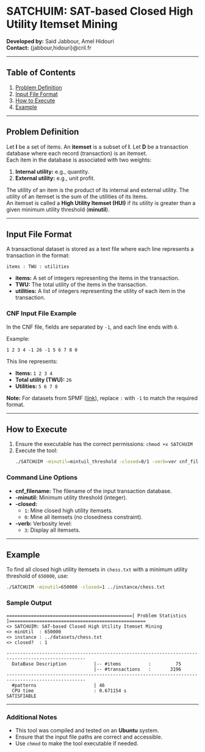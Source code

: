 
# SATCHUIM: SAT-based Closed High Utility Itemset Mining  
**Developed by:** Said Jabbour, Amel Hidouri  
**Contact:** {jabbour,hidouri}@cril.fr  

---

## Table of Contents
1. [Problem Definition](#problem-definition)  
2. [Input File Format](#input-file-format)  
3. [How to Execute](#how-to-execute)  
4. [Example](#example)  

---

## Problem Definition  

Let **I** be a set of items. An **itemset** is a subset of **I**. Let **D** be a transaction database where each record (transaction) is an itemset.  
Each item in the database is associated with two weights:  
1. **Internal utility:** e.g., quantity.  
2. **External utility:** e.g., unit profit.  

The utility of an item is the product of its internal and external utility. The utility of an itemset is the sum of the utilities of its items.  
An itemset is called a **High Utility Itemset (HUI)** if its utility is greater than a given minimum utility threshold (**minutil**).  

---

## Input File Format  

A transactional dataset is stored as a text file where each line represents a transaction in the format:  
```
items : TWU : utilities
```

- **items:** A set of integers representing the items in the transaction.  
- **TWU:** The total utility of the items in the transaction.  
- **utilities:** A list of integers representing the utility of each item in the transaction.  

### CNF Input File Example  
In the CNF file, fields are separated by `-1`, and each line ends with `0`.  

Example:  
```
1 2 3 4 -1 26 -1 5 6 7 8 0
```

This line represents:  
- **Items:** `1 2 3 4`  
- **Total utility (TWU):** `26`  
- **Utilities:** `5 6 7 8`  

**Note:** For datasets from SPMF ([link](https://www.philippe-fournier-viger.com/spmf/index.php?link=datasets.php)), replace `:` with `-1` to match the required format.  

---

## How to Execute   
1. Ensure the executable has the correct permissions: `chmod +x SATCHUIM`  
2. Execute the tool:  
   ```bash
   ./SATCHUIM -minutil=mintuil_threshold -closed=0/1 -verb=ver cnf_filename
   ```

### Command Line Options  
- **cnf_filename:** The filename of the input transaction database.  
- **-minutil:** Minimum utility threshold (integer).  
- **-closed:**  
  - `1`: Mine closed high utility itemsets.  
  - `0`: Mine all itemsets (no closedness constraint).  
- **-verb:** Verbosity level:   
  - `3`: Display all itemsets.  

---

## Example  

To find all closed high utility itemsets in `chess.txt` with a minimum utility threshold of `650000`, use:  
```bash
./SATCHUIM -minutil=650000 -closed=1 ../instance/chess.txt
```

### Sample Output  
```plaintext
==============================================[ Problem Statistics ]==================================================
<> SATCHUIM: SAT-based Closed High Utility Itemset Mining
<> minUtil  : 650000 
<> instance : ../datasets/chess.txt
<> closed?  : 1 

---------------------------------------------------------------------------------------------------
  DataBase Description          |-- #items          :         75       
                                |-- #transactions   :       3196      
---------------------------------------------------------------------------------------------------
  #patterns                     | 46  
  CPU time                      : 0.671154 s
SATISFIABLE
```

---

### Additional Notes  
- This tool was compiled and tested on an **Ubuntu** system.  
- Ensure that the input file paths are correct and accessible.  
- Use `chmod` to make the tool executable if needed.  
